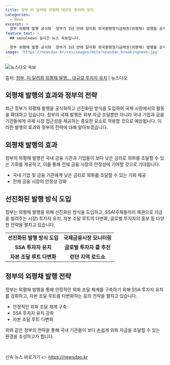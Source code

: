 ```yaml
---
title: 정부 미 달러화 외평채 대규모 투자자 유치
categories:
  - News
excerpt: >
  정부 외평채 발행 공식화  정부가 3년 만에 달러화 외국환평형기금채권(외평채) 발행을 공식화하고 이에 대한 …
feature_text: >
  ## seoulnews 실시간 뉴스 속보입니다.

  정부 외평채 발행 공식화  정부가 3년 만에 달러화 외국환평형기금채권(외평채) 발행을 공식화하고 이에 대한 …
image: 'https://newsdao.kr/res/images/meta/newsdao_breakingnews.jpg'
---
```


![뉴스다오 속보](https://newsdao.kr/res/images/meta/newsdao_breakingnews.jpg)

<p>출처: <a href="https://newsdao.kr/4273" rel="dofollow">정부, 미 달러화 외평채 발행… 대규모 투자자 유치</a> | 뉴스다오</p>

<h2 data-ke-size="size26">외평채 발행의 효과와 정부의 전략</h2>
<p data-ke-size="size16">최근 정부가 외평채 발행을 공식화하고 선진화된 방식을 도입하여 국제 시장에서의 활동을 확대하고 있습니다. 정부의 국채 발행은 외부 자금 조달뿐만 아니라 국내 기업과 금융 기관들에게 국제 시장 접근성을 제공하는 중요한 요소로 작용할 것으로 예상됩니다. 이러한 발행의 효과와 정부의 전략에 대해 알아보겠습니다.</p>

<h2 data-ke-size="size24">외평채 발행의 효과</h2>
<p data-ke-size="size16">정부의 외평채 발행은 국내 금융 기관과 기업들이 보다 낮은 금리로 외화를 조달할 수 있는 기회를 제공하고, 이를 통해 전체 금융 시장의 안정성에 기여할 것으로 기대됩니다.</p>
<ul>
<li>국내 기업 및 금융 기관에게 낮은 금리로 외화를 조달할 수 있는 기회 제공</li>
<li>전체 금융 시장의 안정성 강화</li>
</ul>

<h2 data-ke-size="size24">선진화된 발행 방식 도입</h2>
<p data-ke-size="size16">정부는 외평채 발행을 위해 선진화된 방식을 도입하고, SSA(주체들끼리 채권으로 자금을 빌려주는 시장) 투자자 유치, 자본 조달 루트의 다변화, 글로벌 투자자의 홍보 등 다양한 전략을 펼치고 있습니다.</p>
<table>
<tr>
<td style="text-align: center; height: 17px;"><b>선진화된 발행 방식 도입</b></td>
<td style="text-align: center; height: 17px;"><b>국제금융시장 모니터링</b></td>
</tr>
<tr>
<td style="text-align: center; height: 17px;"><b>SSA 투자자 유치</b></td>
<td style="text-align: center; height: 17px;"><b>글로벌 투자자 콜 추진</b></td>
</tr>
<tr>
<td style="text-align: center; height: 17px;"><b>자본 조달 루트 다변화</b></td>
<td style="text-align: center; height: 17px;"><b>런던 지역 로드쇼</b></td>
</tr>
</table>

<h2 data-ke-size="size24">정부의 외평채 발행 전략</h2>
<p data-ke-size="size16">정부는 외평채 발행을 통해 안정적인 외화 조달 체계를 구축하기 위해 SSA 투자자 유치를 강화하고, 자본 조달 루트를 다변화하는 등의 전략을 펼치고 있습니다.</p>
<ul>
<li>안정적인 외화 조달 체계 구축</li>
<li>SSA 투자자 유치 강화</li>
<li>자본 조달 루트 다변화</li>
</ul>

<p data-ke-size="size16">위와 같은 정부의 전략을 통해 국내 기관들이 보다 손쉽게 외화 자금을 조달할 수 있는 환경을 조성하고자 합니다.</p>
<p data-ke-size="size16">&nbsp;</p> 

신속 뉴스 바로가기 👉 <a href="https://newsdao.kr" rel="dofollow">https://newsdao.kr</a>



